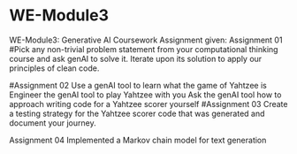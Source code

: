 # WE-Module3
WE-Module3: Generative AI Coursework
Assignment given:
Assignment 01
#Pick any non-trivial problem statement from your computational thinking course and ask genAI to solve it. Iterate upon its solution to apply our principles of clean code.

#Assignment 02
Use a genAI tool to learn what the game of Yahtzee is
Engineer the genAI tool to play Yahtzee with you
Ask the genAI tool how to approach writing code for a Yahtzee scorer yourself
#Assignment 03
Create a testing strategy for the Yahtzee scorer code that was generated and document your journey.

Assignment 04
Implemented a Markov chain model for text generation
